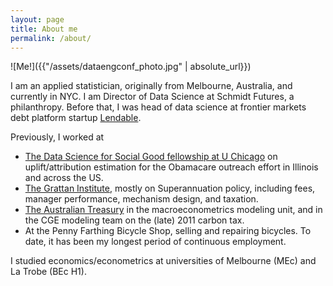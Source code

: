 ```yaml
---
layout: page
title: About me
permalink: /about/
---
```


![Me!]({{"/assets/dataengconf_photo.jpg" | absolute_url}})

I am an applied statistician, originally from Melbourne, Australia, and currently in NYC. I am Director of Data Science at Schmidt Futures, a philanthropy. Before that, I was head of data science at frontier 
markets debt platform startup [Lendable](http://lendablemarketplace.io).

Previously, I worked at 

- [The Data Science for Social Good fellowship at U Chicago](dssg.uchicago.edu) on uplift/attribution estimation for the Obamacare outreach effort in Illinois and across the US.
- [The Grattan Institute](grattan.edu.au), mostly on Superannuation policy, including fees, manager performance, mechanism design, and taxation. 
- [The Australian Treasury](treasury.gov.au) in the macroeconometrics modeling unit, and in the CGE modeling team on the (late) 2011 carbon tax. 
- At the Penny Farthing Bicycle Shop, selling and repairing bicycles. To date, it has been my longest period of continuous employment. 

I studied economics/econometrics at universities of Melbourne (MEc) and La Trobe (BEc H1).  


